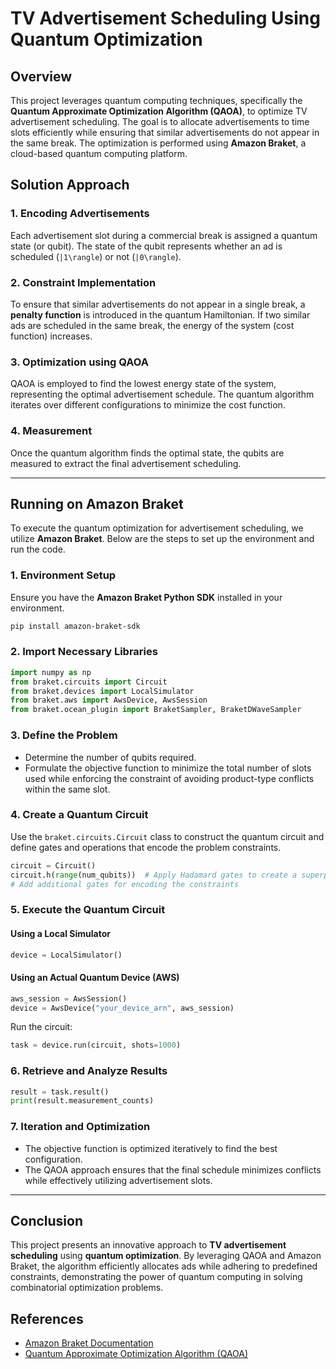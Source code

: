 # TV Advertisement Scheduling Using Quantum Optimization

## Overview
This project leverages quantum computing techniques, specifically the **Quantum Approximate Optimization Algorithm (QAOA)**, to optimize TV advertisement scheduling. The goal is to allocate advertisements to time slots efficiently while ensuring that similar advertisements do not appear in the same break. The optimization is performed using **Amazon Braket**, a cloud-based quantum computing platform.

## Solution Approach

### 1. Encoding Advertisements
Each advertisement slot during a commercial break is assigned a quantum state (or qubit). The state of the qubit represents whether an ad is scheduled (`|1\rangle`) or not (`|0\rangle`).

### 2. Constraint Implementation
To ensure that similar advertisements do not appear in a single break, a **penalty function** is introduced in the quantum Hamiltonian. If two similar ads are scheduled in the same break, the energy of the system (cost function) increases.

### 3. Optimization using QAOA
QAOA is employed to find the lowest energy state of the system, representing the optimal advertisement schedule. The quantum algorithm iterates over different configurations to minimize the cost function.

### 4. Measurement
Once the quantum algorithm finds the optimal state, the qubits are measured to extract the final advertisement scheduling.

---

## Running on Amazon Braket
To execute the quantum optimization for advertisement scheduling, we utilize **Amazon Braket**. Below are the steps to set up the environment and run the code.

### 1. Environment Setup
Ensure you have the **Amazon Braket Python SDK** installed in your environment.
```bash
pip install amazon-braket-sdk
```

### 2. Import Necessary Libraries
```python
import numpy as np
from braket.circuits import Circuit
from braket.devices import LocalSimulator
from braket.aws import AwsDevice, AwsSession
from braket.ocean_plugin import BraketSampler, BraketDWaveSampler
```

### 3. Define the Problem
- Determine the number of qubits required.
- Formulate the objective function to minimize the total number of slots used while enforcing the constraint of avoiding product-type conflicts within the same slot.

### 4. Create a Quantum Circuit
Use the `braket.circuits.Circuit` class to construct the quantum circuit and define gates and operations that encode the problem constraints.
```python
circuit = Circuit()
circuit.h(range(num_qubits))  # Apply Hadamard gates to create a superposition
# Add additional gates for encoding the constraints
```

### 5. Execute the Quantum Circuit
#### Using a Local Simulator
```python
device = LocalSimulator()
```

#### Using an Actual Quantum Device (AWS)
```python
aws_session = AwsSession()
device = AwsDevice("your_device_arn", aws_session)
```

Run the circuit:
```python
task = device.run(circuit, shots=1000)
```

### 6. Retrieve and Analyze Results
```python
result = task.result()
print(result.measurement_counts)
```

### 7. Iteration and Optimization
- The objective function is optimized iteratively to find the best configuration.
- The QAOA approach ensures that the final schedule minimizes conflicts while effectively utilizing advertisement slots.

---

## Conclusion
This project presents an innovative approach to **TV advertisement scheduling** using **quantum optimization**. By leveraging QAOA and Amazon Braket, the algorithm efficiently allocates ads while adhering to predefined constraints, demonstrating the power of quantum computing in solving combinatorial optimization problems.

## References
- [Amazon Braket Documentation](https://docs.aws.amazon.com/braket/)
- [Quantum Approximate Optimization Algorithm (QAOA)](https://arxiv.org/abs/1411.4028)


